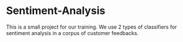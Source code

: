 # Sentiment-Analysis
This is a small project for our training. We use 2 types of classifiers for sentiment analysis in a corpus of customer feedbacks.
